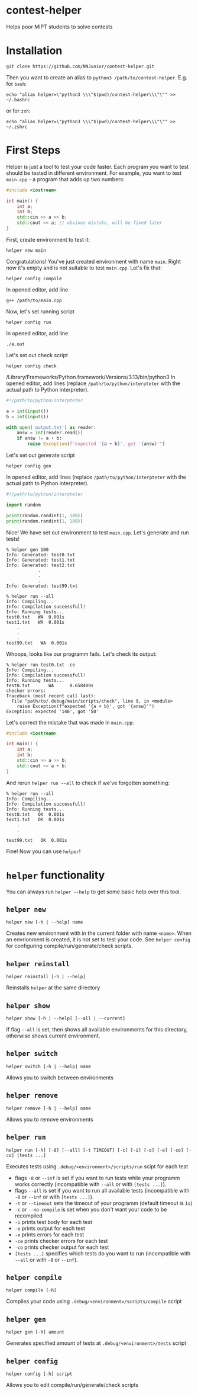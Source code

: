 # contest-helper
Helps poor MIPT students to solve contests

# Installation
```shell
git clone https://github.com/NNJunior/contest-helper.git
```
Then you want to create an alias to `python3 /path/to/contest-helper`. E.g. for `bash`:
```shell
echo "alias helper=\"python3 \\\"$(pwd)/contest-helper\\\"\"" >> ~/.bashrc
```
or for `zsh`:
```shell
echo "alias helper=\"python3 \\\"$(pwd)/contest-helper\\\"\"" >> ~/.zshrc
```
# First Steps
Helper is just a tool to test your code faster. Each program you want to test should be tested in different environment. For example, you want to test `main.cpp` - a program that adds up two numbers:
```cpp
#include <iostream>

int main() {
    int a;
    int b;
    std::cin >> a >> b;
    std::cout << a; // obvious mistake, will be fixed later
}
```

First, create environment to test it:
```shell
helper new main
```
Congratulations! You've just created environment with name `main`. Right now it's empty and is not suitable to test `main.cpp`. Let's fix that:

```
helper config compile
```
In opened editor, add line 
```
g++ /path/to/main.cpp
```
Now, let's set running script
```
helper config run
```
In opened editor, add line 
```
./a.out
```
Let's set out check script
```
helper config check
```
/Library/Frameworks/Python.framework/Versions/3.13/bin/python3
In opened editor, add lines (replace `/path/to/python/interpteter` with the actual path to Python interpreter).
```python
#!/path/to/python/interpteter

a = int(input())
b = int(input())

with open('output.txt') as reader:
    answ = int(reader.read())
    if answ != a + b:
        raise Exception(f"expected '{a + b}', got '{answ}'")
```

Let's set out generate script
```
helper config gen
```
In opened editor, add lines (replace `/path/to/python/interpteter` with the actual path to Python interpreter).
```python
#!/path/to/python/interpteter

import random

print(random.randint(1, 100))
print(random.randint(1, 100))
```

Nice! We have set out environment to test `main.cpp`. Let's generate and run tests!
```shell
% helper gen 100
Info: Generated: test0.txt
Info: Generated: test1.txt
Info: Generated: test2.txt
            .
            .
            .
Info: Generated: test99.txt

% helper run --all
Info: Compiling...
Info: Compilation successfull!
Info: Running tests...
test0.txt   WA  0.001s
test1.txt   WA  0.001s
    .
    .
    .
test99.txt   WA  0.001s
```
Whoops, looks like our programm fails. Let's check its output:
```
% helper run test0.txt -ce
Info: Compiling...
Info: Compilation successfull!
Info: Running tests...
test0.txt       WA      0.658489s
checker errors:
Traceback (most recent call last):
  File "path/to/.debug/main/scripts/check", line 9, in <module>
    raise Exception(f"expected '{a + b}', got '{answ}'")
Exception: expected '146', got '50'
```
Let's correct the mistake that was made in `main.cpp`:
```cpp
#include <iostream>

int main() {
    int a;
    int b;
    std::cin >> a >> b;
    std::cout << a + b;
}
```
And rerun `helper run --all` to check if we've forgotten something:
```
% helper run --all
Info: Compiling...
Info: Compilation successfull!
Info: Running tests...
test0.txt   OK  0.001s
test1.txt   OK  0.001s
    .
    .
    .
test99.txt   OK  0.001s
```
Fine! Now you can use `helper`!

# `helper` functionality
You can always run `helper --help` to get some basic help over this tool.
## `helper new`
```
helper new [-h | --help] name
```
Creates new environment with in the current folder with name `<name>`. When an envrionment is created, it is not set to test your code. See `helper config` for configuring compile/run/generate/check scripts. 

## `helper reinstall`
```
helper reinstall [-h | --help]
```
Reinstalls `helper` at the same directory

## `helper show`
```
helper show [-h | --help] [--all | --current]
```
If flag `--all` is set, then shows all available environments for this directory, otherwise shows current environment.

## `helper switch`
```
helper switch [-h | --help] name
```
Allows you to switch between environments

## `helper remove`
```
helper remove [-h | --help] name
```
Allows you to remove environments

## `helper run`
```
helper run [-h] [-8] [--all] [-t TIMEOUT] [-c] [-i] [-o] [-e] [-ce] [-co] [tests ...]
```
Executes tests using `.debug/<environment>/scripts/run` scipt for each test

- flags `-8` or `--inf` is set if you want to run tests while your programm works correctly (incompatible with `--all` or with `[tests ...]`).
- flags `--all` is set if you want to run all available tests (incompatible with `-8` or `--inf` or with `[tests ...]`).
- `-t` or `--timeout` sets the timeout of your programm (default timeout is `1s`)
- `-c` or `--no-compile` is set when you don't want your code to be recompiled
- `-i` prints test body for each test
- `-o` prints output for each test
- `-e` prints errors for each test
- `-ce` prints checker errors for each test
- `-co` prints checker output for each test
- `[tests ...]` specifies which tests do you want to run (incompatible with `--all` or with `-8` or `--inf`).

## `helper compile`
```
helper compile [-h]
```
Compiles your code using `.debug/<environment>/scripts/compile` script

## `helper gen`
```
helper gen [-h] amount
```
Generates specified amount of tests at `.debug/<environment>/tests` script

## `helper config`
```
helper config [-h] script
```
Allows you to edit compile/run/generate/check scripts
